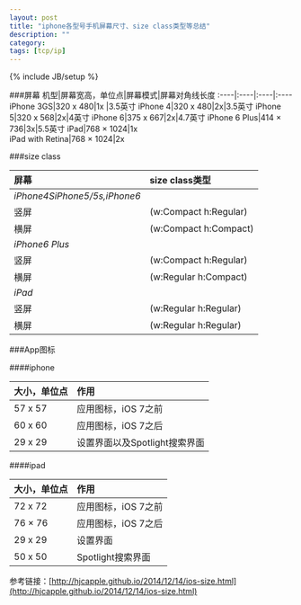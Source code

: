```yaml
---
layout: post
title: "iphone各型号手机屏幕尺寸、size class类型等总结"
description: ""
category:
tags: [tcp/ip]
---
```

{% include JB/setup %}     

###屏幕
机型|屏幕宽高，单位点|屏幕模式|屏幕对角线长度
:----|:----|:----|:----
iPhone 3GS|320 x 480|1x	|3.5英寸
iPhone 4|320 x 480|2x|3.5英寸
iPhone 5|320 x 568|2x|4英寸
iPhone 6|375 x 667|2x|4.7英寸
iPhone 6 Plus|414 × 736|3x|5.5英寸
iPad|768 × 1024|1x	
iPad with Retina|768 × 1024|2x

###size class

屏幕|size class类型
:----|:---
*iPhone4SiPhone5/5s,iPhone6*|
竖屏|(w:Compact h:Regular)
横屏|(w:Compact h:Compact)
*iPhone6 Plus*|
竖屏|(w:Compact h:Regular)
横屏|(w:Regular h:Compact)
*iPad*|
竖屏|(w:Regular h:Regular)
横屏|(w:Regular h:Regular)

###App图标

####iphone

大小，单位点|作用
:----|:----
57 x 57|应用图标，iOS 7之前
60 x 60|应用图标，iOS 7之后
29 x 29|设置界面以及Spotlight搜索界面

####ipad

大小，单位点|作用
:----|:----
72 x 72|应用图标，iOS 7之前
76 × 76|应用图标，iOS 7之后
29 x 29|设置界面
50 x 50|Spotlight搜索界面


参考链接：[http://hjcapple.github.io/2014/12/14/ios-size.html](http://hjcapple.github.io/2014/12/14/ios-size.html)